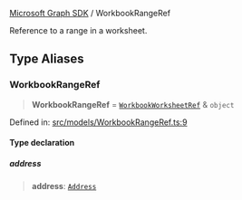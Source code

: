 [Microsoft Graph SDK](README.md) / WorkbookRangeRef

Reference to a range in a worksheet.

## Type Aliases

### WorkbookRangeRef

> **WorkbookRangeRef** = [`WorkbookWorksheetRef`](WorkbookWorksheetRef.md#workbookworksheetref) & `object`

Defined in: [src/models/WorkbookRangeRef.ts:9](https://github.com/Future-Secure-AI/microsoft-graph/blob/main/src/models/WorkbookRangeRef.ts#L9)

#### Type declaration

##### address

> **address**: [`Address`](Address.md#address)
